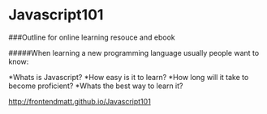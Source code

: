 # Javascript101

###Outline for online learning resouce and ebook

#####When learning a new programming language usually people want to know:

*Whats is Javascript? 
*How easy is it to learn? 
*How long will it take to become proficient? 
*Whats the best way to learn it?

http://frontendmatt.github.io/Javascript101
